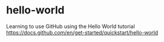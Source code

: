 # hello-world
Learning to use GitHub using the Hello World tutorial https://docs.github.com/en/get-started/quickstart/hello-world
